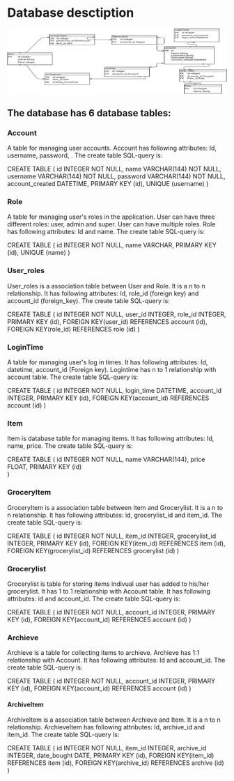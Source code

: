 
# Database desctiption

![Database image](database_diagram.jpg)

## The database has 6 database tables:

### Account
A table for managing user accounts. Account has following attributes: Id, username, password, . The create table SQL-query is:

CREATE TABLE (
    id INTEGER NOT NULL,
    name VARCHAR(144) NOT NULL,
    username VARCHAR(144) NOT NULL,
    password VARCHAR(144) NOT NULL,
    account_created DATETIME,
    PRIMARY KEY (id),
    UNIQUE (username)
)


### Role
A table for managing user's roles in the application. User can have three different roles: user, admin and super. User can have multiple roles. Role has following attributes: Id and name. The create table SQL-query is:

CREATE TABLE (
    id INTEGER NOT NULL,
    name VARCHAR,
    PRIMARY KEY (id),
    UNIQUE (name)
)


### User_roles
User_roles is a association table between User and Role. It is a n to n relationship. It has following attributes: Id, role_id (foreign key) and account_id (foreign_key). The create table SQL-query is:

CREATE TABLE (
    id INTEGER NOT NULL,
    user_id INTEGER,
    role_id INTEGER,
    PRIMARY KEY (id),
    FOREIGN KEY(user_id) REFERENCES account (id),
    FOREIGN KEY(role_id) REFERENCES role (id)
)


### LoginTime
A table for managing user's log in times. It has following attributes: Id, datetime, account_id (Foreign key). Logintime has n to 1 relationship with account table. The create table SQL-query is:

CREATE TABLE (
    id INTEGER NOT NULL,
    login_time DATETIME,
    account_id INTEGER,
    PRIMARY KEY (id),
    FOREIGN KEY(account_id) REFERENCES account (id)
)



### Item
Item is database table for managing items. It has following attributes: Id, name, price. The create table SQL-query is:

CREATE TABLE (
    id INTEGER NOT NULL,
    name VARCHAR(144),
    price FLOAT,
    PRIMARY KEY (id)    
)

### GroceryItem
GroceryItem is a association table between Item and Grocerylist. It is a n to n relationship. It has following attributes: id, grocerylist_id and item_id.
The create table SQL-query is:

CREATE TABLE (
    id INTEGER NOT NULL,
    item_id INTEGER,
    grocerylist_id INTEGER,
    PRIMARY KEY (id),
    FOREIGN KEY(item_id) REFERENCES item (id),
    FOREIGN KEY(grocerylist_id) REFERENCES grocerylist (id)
)

### Grocerylist
Grocerylist is table for storing items indivual user has added to his/her grocerylist. It has 1 to 1 relationship with Account table. It has following attributes: id and account_id.
The create table SQL-query is:

CREATE TABLE (
    id INTEGER NOT NULL,
    account_id INTEGER,
    PRIMARY KEY (id),
    FOREIGN KEY(account_id) REFERENCES account (id)
)


### Archieve
Archieve is a table for collecting items to archieve. Archieve has 1:1 relationship with Account. It has following attributes: Id and account_id. The create table SQL-query is:

CREATE TABLE (
    id INTEGER NOT NULL,
    account_id INTEGER,
    PRIMARY KEY (id),
    FOREIGN KEY(account_id) REFERENCES account (id)
)



#### ArchiveItem
ArchiveItem is a association table between Archieve and Item. It is a n to n relationship. ArchieveItem has following attributes: Id, archive_id and item_id. The create table SQL-query is:

CREATE TABLE (
    id INTEGER NOT NULL,
    item_id INTEGER,
    archive_id INTEGER,
    date_bought DATE,
    PRIMARY KEY (id),
    FOREIGN KEY(item_id) REFERENCES item (id),
    FOREIGN KEY(archive_id) REFERENCES archive (id)
)

